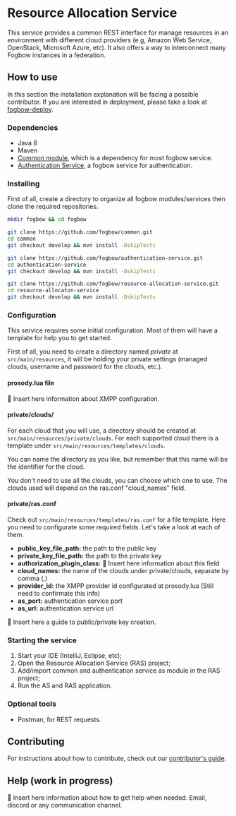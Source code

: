 # Resource Allocation Service

This service provides a common REST interface for manage resources in an environment with different cloud providers (e.g, Amazon Web Service, OpenStack, Microsoft Azure, etc). It also offers a way to interconnect many Fogbow instances in a federation.

## How to use

In this section the installation explanation will be facing a possible contributor. If you are interested in deployment, please take a look at [fogbow-deploy](https://github.com/fogbow/fogbow-deploy).

### Dependencies

- Java 8
- Maven
- [Common module](https://github.com/fogbow/common/), which is a dependency for most fogbow service.
- [Authentication Service](https://github.com/fogbow/authentication-service/), a fogbow service for authentication.

### Installing

First of all, create a directory to organize all fogbow modules/services then clone the required repositories.

```bash
mkdir fogbow && cd fogbow

git clone https://github.com/fogbow/common.git
cd common  
git checkout develop && mvn install -DskipTests

git clone https://github.com/fogbow/authentication-service.git
cd authentication-service
git checkout develop && mvn install -DskipTests

git clone https://github.com/fogbow/resource-allocation-service.git
cd resource-allocaton-service
git checkout develop && mvn install -DskipTests
```

### Configuration

This service requires some initial configuration. Most of them will have a template for help you to get started.

First of all, you need to create a directory named *private* at `src/main/resources`, it will be holding your private settings (managed clouds, username and password for the clouds, etc.).

#### prosody.lua file

:pushpin:  Insert here information about XMPP configuration.

#### private/clouds/

For each cloud that you will use, a directory should be created at `src/main/resources/private/clouds`. For each supported cloud there is a template under `src/main/resources/templates/clouds`.

You can name the directory as you like, but remember that this name will be the identifier for the cloud.

You don't need to use all the clouds, you can choose which one to use. The clouds used will depend on the ras.conf "cloud_names" field.

#### private/ras.conf

Check out `src/main/resources/templates/ras.conf` for a file template. Here you need to configurate some required fields. Let's take a look at each of them.

- **public_key_file_path:** the path to the public key
- **private_key_file_path:** the path to the private key
- **authorization_plugin_class:** :pushpin: Insert here information about this field
- **cloud_names:** the name of the clouds under private/clouds, separate by comma (,)
- **provider_id:** the XMPP provider id configurated at prosody.lua (Still need to confirmate this info)
- **as_port:** authentication service port
- **as_url:** authentication service url

:pushpin: Insert here a guide to public/private key creation.

### Starting the service

1. Start your IDE (IntelliJ, Eclipse, etc);
2. Open the Resource Allocation Service (RAS) project;
3. Add/import common and authentication service as module in the RAS project;
4. Run the AS and RAS application.

### Optional tools

- Postman, for REST requests.

## Contributing

For instructions about how to contribute, check out our [contributor's guide](https://github.com/fogbow/resource-allocation-service/blob/master/CONTRIBUTING.md).

## Help (work in progress)

:pushpin: Insert here information about how to get help when needed. Email, discord or any communication channel.
